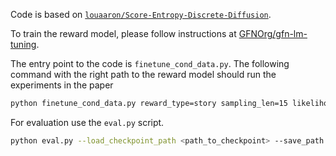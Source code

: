 Code is based on [`louaaron/Score-Entropy-Discrete-Diffusion`](https://github.com/louaaron/Score-Entropy-Discrete-Diffusion).

To train the reward model, please follow instructions at [GFNOrg/gfn-lm-tuning](https://github.com/GFNOrg/gfn-lm-tuning/tree/main/infill_subj_arithmetic).

The entry point to the code is `finetune_cond_data.py`. The following command with the right path to the reward model should run the experiments in the paper

```bash
python finetune_cond_data.py reward_type=story sampling_len=15 likelihood_model=<path_to_reward> wandb_mode=online loss_type=vargrad save_dir="<output_base_path>"
```

For evaluation use the `eval.py` script. 
```bash
python eval.py --load_checkpoint_path <path_to_checkpoint> --save_path <output_path>.pkl.gz
```

